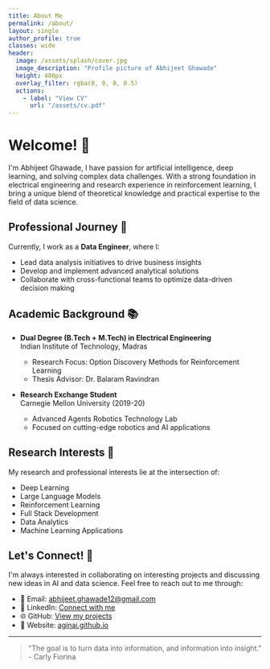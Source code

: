 ```yaml
---
title: About Me
permalink: /about/
layout: single
author_profile: true
classes: wide
header:
  image: /assets/splash/cover.jpg
  image_description: "Profile picture of Abhijeet Ghawade"
  height: 400px
  overlay_filter: rgba(0, 0, 0, 0.5)
  actions:
    - label: "View CV"
      url: "/assets/cv.pdf"
---
```

# Welcome! 👋

I'm Abhijeet Ghawade, I have passion for artificial intelligence, deep learning, and solving complex data challenges. With a strong foundation in electrical engineering and research experience in reinforcement learning, I bring a unique blend of theoretical knowledge and practical expertise to the field of data science.

## Professional Journey 🚀

Currently, I work as a **Data Engineer**, where I:
- Lead data analysis initiatives to drive business insights
- Develop and implement advanced analytical solutions
- Collaborate with cross-functional teams to optimize data-driven decision making

## Academic Background 📚

- **Dual Degree (B.Tech + M.Tech) in Electrical Engineering**  
  Indian Institute of Technology, Madras
  - Research Focus: Option Discovery Methods for Reinforcement Learning
  - Thesis Advisor: Dr. Balaram Ravindran

- **Research Exchange Student**  
  Carnegie Mellon University (2019-20)
  - Advanced Agents Robotics Technology Lab
  - Focused on cutting-edge robotics and AI applications

## Research Interests 🔬

My research and professional interests lie at the intersection of:
- Deep Learning
- Large Language Models
- Reinforcement Learning
- Full Stack Development
- Data Analytics
- Machine Learning Applications

## Let's Connect! 🤝

I'm always interested in collaborating on interesting projects and discussing new ideas in AI and data science. Feel free to reach out to me through:

- 📧 Email: [abhijeet.ghawade12@gmail.com](mailto:abhijeet.ghawade12@gmail.com)
- 💼 LinkedIn: [Connect with me](https://www.linkedin.com/in/yourprofile)
- 🌐 GitHub: [View my projects](https://github.com/abhijeetg12)
- 🔗 Website: [aginai.github.io](https://aginai.github.io)

---

> "The goal is to turn data into information, and information into insight." - Carly Fiorina